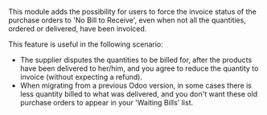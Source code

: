This module adds the possibility for users to force the invoice status
of the purchase orders to 'No Bill to Receive', even when not all the
quantities, ordered or delivered, have been invoiced.

This feature is useful in the following scenario:

- The supplier disputes the quantities to be billed for, after the
  products have been delivered to her/him, and you agree to reduce the
  quantity to invoice (without expecting a refund).
- When migrating from a previous Odoo version, in some cases there is
  less quantity billed to what was delivered, and you don't want these
  old purchase orders to appear in your 'Waiting Bills' list.
